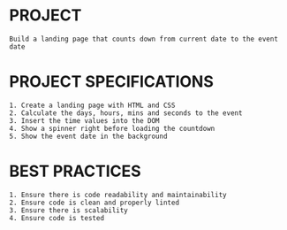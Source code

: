 # PROJECT

    Build a landing page that counts down from current date to the event date

# PROJECT SPECIFICATIONS

    1. Create a landing page with HTML and CSS
    2. Calculate the days, hours, mins and seconds to the event
    3. Insert the time values into the DOM
    4. Show a spinner right before loading the countdown
    5. Show the event date in the background

# BEST PRACTICES

    1. Ensure there is code readability and maintainability
    2. Ensure code is clean and properly linted
    3. Ensure there is scalability
    4. Ensure code is tested
